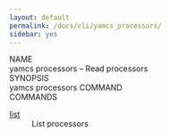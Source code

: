 ```yaml
---
layout: default
permalink: /docs/cli/yamcs_processors/
sidebar: yes
---
```


<div class="man-title">NAME</div>
<div class="man-section">
    yamcs processors &ndash; Read processors
</div>

<div class="man-title">SYNOPSIS</div>
<div class="man-synopsis">
    yamcs processors COMMAND
</div>

<div class="man-title">COMMANDS</div>
<div class="man-section">
    <dl>
        <dt><a href="/docs/cli/yamcs_processors_list/">list</a></dt>
        <dd>List processors</dd>
    </dl>
</div>
